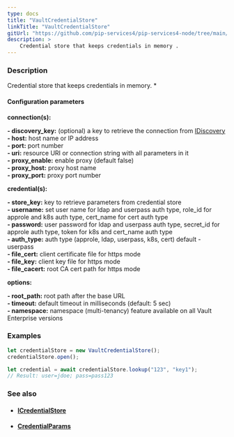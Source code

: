 ```yaml
---
type: docs
title: "VaultCredentialStore"
linkTitle: "VaultCredentialStore"
gitUrl: "https://github.com/pip-services4/pip-services4-node/tree/main/pip-services4-vault-node"
description: > 
    Credential store that keeps credentials in memory .
---
```


### Description
Credential store that keeps credentials in memory.
 * 
#### Configuration parameters
  
**connection(s):**    
     
**- discovery_key:**         (optional) a key to retrieve the connection from [IDiscovery](../../../config/connect/idiscovery)    
**- host:**                  host name or IP address     
**- port:**                  port number     
**- uri:**                   resource URI or connection string with all parameters in it     
**- proxy_enable:**          enable proxy (default false)     
**- proxy_host:**            proxy host name     
**- proxy_port:**            proxy port number     
          
**credential(s):**     
     
**- store_key:**             key to retrieve parameters from credential store     
**- username:**              set user name for ldap and userpass auth type, role_id for approle and k8s auth type, cert_name for cert auth type     
**- password:**              user password for ldap and userpass auth type, secret_id for approle auth type, token for k8s and cert_name auth type     
**- auth_type:**             auth type (approle, ldap, userpass, k8s, cert) default - userpass     
**- file_cert:**             client certificate file for https mode     
**- file_key:**              client key file for https mode     
**- file_cacert:**           root CA cert path for https mode    
        
**options:**    
     
**- root_path:**             root path after the base URL     
**- timeout:**               default timeout in milliseconds (default: 5 sec)     
**- namespace:**             namespace (multi-tenancy) feature available on all Vault Enterprise versions          

### Examples

```typescript  
let credentialStore = new VaultCredentialStore();
credentialStore.open();

let credential = await credentialStore.lookup("123", "key1");
// Result: user=jdoe; pass=pass123
```
### See also
- ####  [ICredentialStore](../../../config/auth/icredential_store)
- ####  [CredentialParams](../../../config/auth/credential_params)
